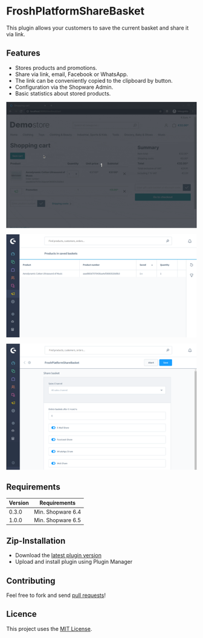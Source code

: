 # FroshPlatformShareBasket

This plugin allows your customers to save the current basket and share it via link.

## Features
* Stores products and promotions.
* Share via link, email, Facebook or WhatsApp.
* The link can be conveniently copied to the clipboard by button.
* Configuration via the Shopware Admin.
* Basic statistics about stored products.


![Demonstration](https://raw.githubusercontent.com/FriendsOfShopware/FroshPlatformShareBasket/master/src/Resources/store/images/description_0.gif)

![Statistics](https://raw.githubusercontent.com/FriendsOfShopware/FroshPlatformShareBasket/master/src/Resources/store/images/2.png)

![Settings](https://raw.githubusercontent.com/FriendsOfShopware/FroshPlatformShareBasket/master/src/Resources/store/images/3.png)

## Requirements

| Version 	  | Requirements               	 |
|------------|------------------------------|
| 0.3.0    	 | Min. Shopware 6.4 	          |
| 1.0.0    	 | Min. Shopware 6.5 	          |


## Zip-Installation

* Download the [latest plugin version](https://github.com/FriendsOfShopware/FroshPlatformShareBasket/releases/latest/)
* Upload and install plugin using Plugin Manager


## Contributing

Feel free to fork and send [pull requests](https://github.com/FriendsOfShopware/FroshPlatformShareBasket)!

## Licence

This project uses the [MIT License](LICENCE.md).
